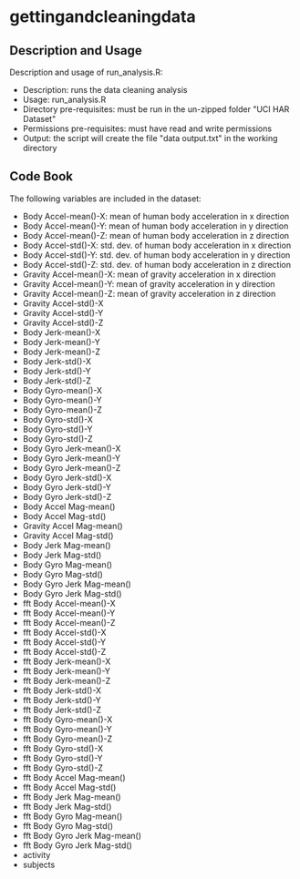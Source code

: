 # gettingandcleaningdata

## Description and Usage

Description and usage of run_analysis.R:
* Description: runs the data cleaning analysis
* Usage: run_analysis.R
* Directory pre-requisites: must be run in the un-zipped folder "UCI HAR Dataset"
* Permissions pre-requisites: must have read and write permissions
* Output: the script will create the file "data output.txt" in the working directory

## Code Book

The following variables are included in the dataset:
* Body Accel-mean()-X: mean of human body acceleration in x direction
* Body Accel-mean()-Y: mean of human body acceleration in y direction
* Body Accel-mean()-Z: mean of human body acceleration in z direction
* Body Accel-std()-X: std. dev. of human body acceleration in x direction
* Body Accel-std()-Y: std. dev. of human body acceleration in y direction
* Body Accel-std()-Z: std. dev. of human body acceleration in z direction
* Gravity Accel-mean()-X: mean of gravity acceleration in x direction
* Gravity Accel-mean()-Y: mean of gravity acceleration in y direction
* Gravity Accel-mean()-Z: mean of gravity acceleration in z direction
* Gravity Accel-std()-X
* Gravity Accel-std()-Y
* Gravity Accel-std()-Z
* Body Jerk-mean()-X
* Body Jerk-mean()-Y
* Body Jerk-mean()-Z
* Body Jerk-std()-X
* Body Jerk-std()-Y
* Body Jerk-std()-Z
* Body Gyro-mean()-X
* Body Gyro-mean()-Y
* Body Gyro-mean()-Z
* Body Gyro-std()-X
* Body Gyro-std()-Y
* Body Gyro-std()-Z
* Body Gyro Jerk-mean()-X
* Body Gyro Jerk-mean()-Y
* Body Gyro Jerk-mean()-Z
* Body Gyro Jerk-std()-X
* Body Gyro Jerk-std()-Y
* Body Gyro Jerk-std()-Z
* Body Accel Mag-mean()
* Body Accel Mag-std()
* Gravity Accel Mag-mean()
* Gravity Accel Mag-std()
* Body Jerk Mag-mean()
* Body Jerk Mag-std()
* Body Gyro Mag-mean()
* Body Gyro Mag-std()
* Body Gyro Jerk Mag-mean()
* Body Gyro Jerk Mag-std()
* fft Body Accel-mean()-X
* fft Body Accel-mean()-Y
* fft Body Accel-mean()-Z
* fft Body Accel-std()-X
* fft Body Accel-std()-Y
* fft Body Accel-std()-Z
* fft Body Jerk-mean()-X
* fft Body Jerk-mean()-Y
* fft Body Jerk-mean()-Z
* fft Body Jerk-std()-X
* fft Body Jerk-std()-Y
* fft Body Jerk-std()-Z
* fft Body Gyro-mean()-X
* fft Body Gyro-mean()-Y
* fft Body Gyro-mean()-Z
* fft Body Gyro-std()-X
* fft Body Gyro-std()-Y
* fft Body Gyro-std()-Z
* fft Body Accel Mag-mean()
* fft Body Accel Mag-std()
* fft Body Jerk Mag-mean()
* fft Body Jerk Mag-std()
* fft Body Gyro Mag-mean()
* fft Body Gyro Mag-std()
* fft Body Gyro Jerk Mag-mean()
* fft Body Gyro Jerk Mag-std()
* activity
* subjects


